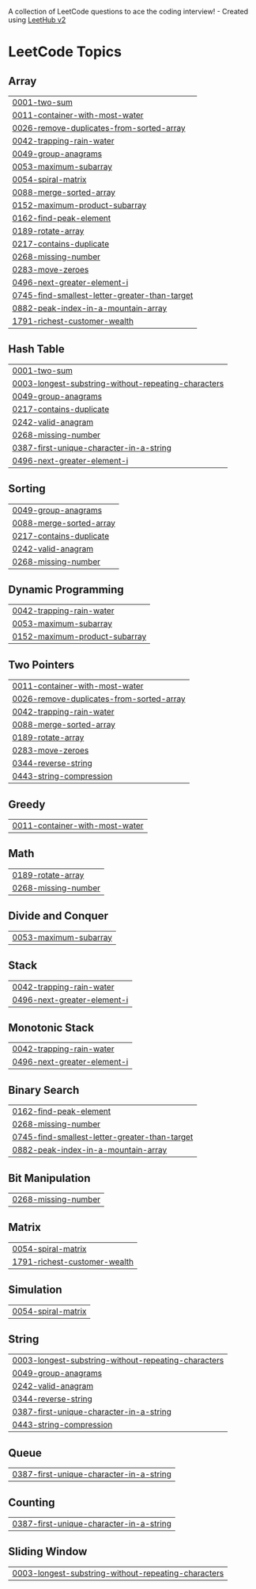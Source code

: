 A collection of LeetCode questions to ace the coding interview! - Created using [LeetHub v2](https://github.com/arunbhardwaj/LeetHub-2.0)
<!---LeetCode Topics Start-->
# LeetCode Topics
## Array
|  |
| ------- |
| [0001-two-sum](https://github.com/SanjanaGharat/Leetcode/tree/master/0001-two-sum) |
| [0011-container-with-most-water](https://github.com/SanjanaGharat/Leetcode/tree/master/0011-container-with-most-water) |
| [0026-remove-duplicates-from-sorted-array](https://github.com/SanjanaGharat/Leetcode/tree/master/0026-remove-duplicates-from-sorted-array) |
| [0042-trapping-rain-water](https://github.com/SanjanaGharat/Leetcode/tree/master/0042-trapping-rain-water) |
| [0049-group-anagrams](https://github.com/SanjanaGharat/Leetcode/tree/master/0049-group-anagrams) |
| [0053-maximum-subarray](https://github.com/SanjanaGharat/Leetcode/tree/master/0053-maximum-subarray) |
| [0054-spiral-matrix](https://github.com/SanjanaGharat/Leetcode/tree/master/0054-spiral-matrix) |
| [0088-merge-sorted-array](https://github.com/SanjanaGharat/Leetcode/tree/master/0088-merge-sorted-array) |
| [0152-maximum-product-subarray](https://github.com/SanjanaGharat/Leetcode/tree/master/0152-maximum-product-subarray) |
| [0162-find-peak-element](https://github.com/SanjanaGharat/Leetcode/tree/master/0162-find-peak-element) |
| [0189-rotate-array](https://github.com/SanjanaGharat/Leetcode/tree/master/0189-rotate-array) |
| [0217-contains-duplicate](https://github.com/SanjanaGharat/Leetcode/tree/master/0217-contains-duplicate) |
| [0268-missing-number](https://github.com/SanjanaGharat/Leetcode/tree/master/0268-missing-number) |
| [0283-move-zeroes](https://github.com/SanjanaGharat/Leetcode/tree/master/0283-move-zeroes) |
| [0496-next-greater-element-i](https://github.com/SanjanaGharat/Leetcode/tree/master/0496-next-greater-element-i) |
| [0745-find-smallest-letter-greater-than-target](https://github.com/SanjanaGharat/Leetcode/tree/master/0745-find-smallest-letter-greater-than-target) |
| [0882-peak-index-in-a-mountain-array](https://github.com/SanjanaGharat/Leetcode/tree/master/0882-peak-index-in-a-mountain-array) |
| [1791-richest-customer-wealth](https://github.com/SanjanaGharat/Leetcode/tree/master/1791-richest-customer-wealth) |
## Hash Table
|  |
| ------- |
| [0001-two-sum](https://github.com/SanjanaGharat/Leetcode/tree/master/0001-two-sum) |
| [0003-longest-substring-without-repeating-characters](https://github.com/SanjanaGharat/Leetcode/tree/master/0003-longest-substring-without-repeating-characters) |
| [0049-group-anagrams](https://github.com/SanjanaGharat/Leetcode/tree/master/0049-group-anagrams) |
| [0217-contains-duplicate](https://github.com/SanjanaGharat/Leetcode/tree/master/0217-contains-duplicate) |
| [0242-valid-anagram](https://github.com/SanjanaGharat/Leetcode/tree/master/0242-valid-anagram) |
| [0268-missing-number](https://github.com/SanjanaGharat/Leetcode/tree/master/0268-missing-number) |
| [0387-first-unique-character-in-a-string](https://github.com/SanjanaGharat/Leetcode/tree/master/0387-first-unique-character-in-a-string) |
| [0496-next-greater-element-i](https://github.com/SanjanaGharat/Leetcode/tree/master/0496-next-greater-element-i) |
## Sorting
|  |
| ------- |
| [0049-group-anagrams](https://github.com/SanjanaGharat/Leetcode/tree/master/0049-group-anagrams) |
| [0088-merge-sorted-array](https://github.com/SanjanaGharat/Leetcode/tree/master/0088-merge-sorted-array) |
| [0217-contains-duplicate](https://github.com/SanjanaGharat/Leetcode/tree/master/0217-contains-duplicate) |
| [0242-valid-anagram](https://github.com/SanjanaGharat/Leetcode/tree/master/0242-valid-anagram) |
| [0268-missing-number](https://github.com/SanjanaGharat/Leetcode/tree/master/0268-missing-number) |
## Dynamic Programming
|  |
| ------- |
| [0042-trapping-rain-water](https://github.com/SanjanaGharat/Leetcode/tree/master/0042-trapping-rain-water) |
| [0053-maximum-subarray](https://github.com/SanjanaGharat/Leetcode/tree/master/0053-maximum-subarray) |
| [0152-maximum-product-subarray](https://github.com/SanjanaGharat/Leetcode/tree/master/0152-maximum-product-subarray) |
## Two Pointers
|  |
| ------- |
| [0011-container-with-most-water](https://github.com/SanjanaGharat/Leetcode/tree/master/0011-container-with-most-water) |
| [0026-remove-duplicates-from-sorted-array](https://github.com/SanjanaGharat/Leetcode/tree/master/0026-remove-duplicates-from-sorted-array) |
| [0042-trapping-rain-water](https://github.com/SanjanaGharat/Leetcode/tree/master/0042-trapping-rain-water) |
| [0088-merge-sorted-array](https://github.com/SanjanaGharat/Leetcode/tree/master/0088-merge-sorted-array) |
| [0189-rotate-array](https://github.com/SanjanaGharat/Leetcode/tree/master/0189-rotate-array) |
| [0283-move-zeroes](https://github.com/SanjanaGharat/Leetcode/tree/master/0283-move-zeroes) |
| [0344-reverse-string](https://github.com/SanjanaGharat/Leetcode/tree/master/0344-reverse-string) |
| [0443-string-compression](https://github.com/SanjanaGharat/Leetcode/tree/master/0443-string-compression) |
## Greedy
|  |
| ------- |
| [0011-container-with-most-water](https://github.com/SanjanaGharat/Leetcode/tree/master/0011-container-with-most-water) |
## Math
|  |
| ------- |
| [0189-rotate-array](https://github.com/SanjanaGharat/Leetcode/tree/master/0189-rotate-array) |
| [0268-missing-number](https://github.com/SanjanaGharat/Leetcode/tree/master/0268-missing-number) |
## Divide and Conquer
|  |
| ------- |
| [0053-maximum-subarray](https://github.com/SanjanaGharat/Leetcode/tree/master/0053-maximum-subarray) |
## Stack
|  |
| ------- |
| [0042-trapping-rain-water](https://github.com/SanjanaGharat/Leetcode/tree/master/0042-trapping-rain-water) |
| [0496-next-greater-element-i](https://github.com/SanjanaGharat/Leetcode/tree/master/0496-next-greater-element-i) |
## Monotonic Stack
|  |
| ------- |
| [0042-trapping-rain-water](https://github.com/SanjanaGharat/Leetcode/tree/master/0042-trapping-rain-water) |
| [0496-next-greater-element-i](https://github.com/SanjanaGharat/Leetcode/tree/master/0496-next-greater-element-i) |
## Binary Search
|  |
| ------- |
| [0162-find-peak-element](https://github.com/SanjanaGharat/Leetcode/tree/master/0162-find-peak-element) |
| [0268-missing-number](https://github.com/SanjanaGharat/Leetcode/tree/master/0268-missing-number) |
| [0745-find-smallest-letter-greater-than-target](https://github.com/SanjanaGharat/Leetcode/tree/master/0745-find-smallest-letter-greater-than-target) |
| [0882-peak-index-in-a-mountain-array](https://github.com/SanjanaGharat/Leetcode/tree/master/0882-peak-index-in-a-mountain-array) |
## Bit Manipulation
|  |
| ------- |
| [0268-missing-number](https://github.com/SanjanaGharat/Leetcode/tree/master/0268-missing-number) |
## Matrix
|  |
| ------- |
| [0054-spiral-matrix](https://github.com/SanjanaGharat/Leetcode/tree/master/0054-spiral-matrix) |
| [1791-richest-customer-wealth](https://github.com/SanjanaGharat/Leetcode/tree/master/1791-richest-customer-wealth) |
## Simulation
|  |
| ------- |
| [0054-spiral-matrix](https://github.com/SanjanaGharat/Leetcode/tree/master/0054-spiral-matrix) |
## String
|  |
| ------- |
| [0003-longest-substring-without-repeating-characters](https://github.com/SanjanaGharat/Leetcode/tree/master/0003-longest-substring-without-repeating-characters) |
| [0049-group-anagrams](https://github.com/SanjanaGharat/Leetcode/tree/master/0049-group-anagrams) |
| [0242-valid-anagram](https://github.com/SanjanaGharat/Leetcode/tree/master/0242-valid-anagram) |
| [0344-reverse-string](https://github.com/SanjanaGharat/Leetcode/tree/master/0344-reverse-string) |
| [0387-first-unique-character-in-a-string](https://github.com/SanjanaGharat/Leetcode/tree/master/0387-first-unique-character-in-a-string) |
| [0443-string-compression](https://github.com/SanjanaGharat/Leetcode/tree/master/0443-string-compression) |
## Queue
|  |
| ------- |
| [0387-first-unique-character-in-a-string](https://github.com/SanjanaGharat/Leetcode/tree/master/0387-first-unique-character-in-a-string) |
## Counting
|  |
| ------- |
| [0387-first-unique-character-in-a-string](https://github.com/SanjanaGharat/Leetcode/tree/master/0387-first-unique-character-in-a-string) |
## Sliding Window
|  |
| ------- |
| [0003-longest-substring-without-repeating-characters](https://github.com/SanjanaGharat/Leetcode/tree/master/0003-longest-substring-without-repeating-characters) |
<!---LeetCode Topics End-->